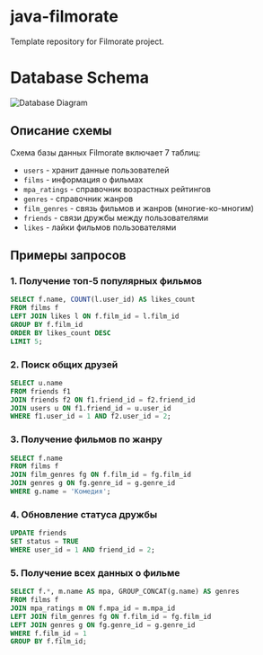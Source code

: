 # java-filmorate
Template repository for Filmorate project.


# Database Schema

![Database Diagram](schema.png)

## Описание схемы
Схема базы данных Filmorate включает 7 таблиц:
- `users` - хранит данные пользователей
- `films` - информация о фильмах
- `mpa_ratings` - справочник возрастных рейтингов
- `genres` - справочник жанров
- `film_genres` - связь фильмов и жанров (многие-ко-многим)
- `friends` - связи дружбы между пользователями
- `likes` - лайки фильмов пользователями

## Примеры запросов

### 1. Получение топ-5 популярных фильмов
```sql
SELECT f.name, COUNT(l.user_id) AS likes_count
FROM films f
LEFT JOIN likes l ON f.film_id = l.film_id
GROUP BY f.film_id
ORDER BY likes_count DESC
LIMIT 5;
```

### 2. Поиск общих друзей
```sql
SELECT u.name 
FROM friends f1
JOIN friends f2 ON f1.friend_id = f2.friend_id
JOIN users u ON f1.friend_id = u.user_id
WHERE f1.user_id = 1 AND f2.user_id = 2;
```

### 3. Получение фильмов по жанру
```sql
SELECT f.name 
FROM films f
JOIN film_genres fg ON f.film_id = fg.film_id
JOIN genres g ON fg.genre_id = g.genre_id
WHERE g.name = 'Комедия';
```

### 4. Обновление статуса дружбы
```sql
UPDATE friends
SET status = TRUE
WHERE user_id = 1 AND friend_id = 2;
```

### 5. Получение всех данных о фильме
```sql
SELECT f.*, m.name AS mpa, GROUP_CONCAT(g.name) AS genres
FROM films f
JOIN mpa_ratings m ON f.mpa_id = m.mpa_id
LEFT JOIN film_genres fg ON f.film_id = fg.film_id
LEFT JOIN genres g ON fg.genre_id = g.genre_id
WHERE f.film_id = 1
GROUP BY f.film_id;
```